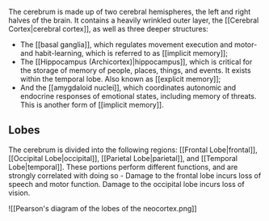 The cerebrum is made up of two cerebral hemispheres, the left and right halves of the brain. It contains a heavily wrinkled outer layer, the [[Cerebral Cortex|cerebral cortex]], as well as three deeper structures:

- The [[basal ganglia]], which regulates movement execution and motor- and habit-learning, which is referred to as [[implicit memory]];
- The [[Hippocampus (Archicortex)|hippocampus]], which is critical for the storage of memory of people, places, things, and events. It exists within the temporal lobe. Also known as [[explicit memory]];
- And the [[amygdaloid nuclei]], which coordinates autonomic and endocrine responses of emotional states, including memory of threats. This is another form of [[implicit memory]].

## Lobes

The cerebrum is divided into the following regions: [[Frontal Lobe|frontal]], [[Occipital Lobe|occipital]], [[Parietal Lobe|parietal]], and [[Temporal Lobe|temporal]]. These portions perform different functions, and are strongly correlated with doing so - Damage to the frontal lobe incurs loss of speech and motor function. Damage to the occipital lobe incurs loss of vision.

![[Pearson's diagram of the lobes of the neocortex.png]]

